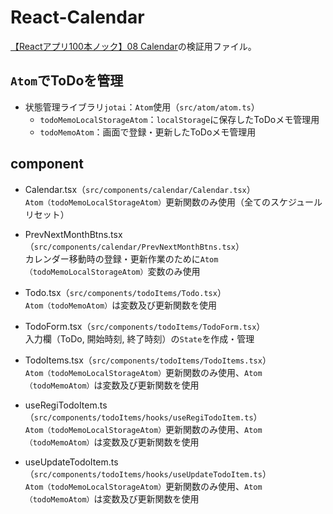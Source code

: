 # React-Calendar

[【Reactアプリ100本ノック】08 Calendar](https://qiita.com/Sicut_study/items/3bd13a266feade56a4d0)の検証用ファイル。

## `Atom`でToDoを管理
- 状態管理ライブラリ`jotai`：`Atom`使用（`src/atom/atom.ts`）
    - `todoMemoLocalStorageAtom`：`localStorage`に保存したToDoメモ管理用
    - `todoMemoAtom`：画面で登録・更新したToDoメモ管理用

## component
- Calendar.tsx（`src/components/calendar/Calendar.tsx`）<br />`Atom（todoMemoLocalStorageAtom）`更新関数のみ使用（全てのスケジュールリセット）

- PrevNextMonthBtns.tsx（`src/components/calendar/PrevNextMonthBtns.tsx`）<br />カレンダー移動時の登録・更新作業のために`Atom（todoMemoLocalStorageAtom）`変数のみ使用

- Todo.tsx（`src/components/todoItems/Todo.tsx`）<br />`Atom（todoMemoAtom）`は変数及び更新関数を使用

- TodoForm.tsx（`src/components/todoItems/TodoForm.tsx`）<br />入力欄（ToDo, 開始時刻, 終了時刻）の`State`を作成・管理

- TodoItems.tsx（`src/components/todoItems/TodoItems.tsx`）<br />`Atom（todoMemoLocalStorageAtom）`更新関数のみ使用、`Atom（todoMemoAtom）`は変数及び更新関数を使用

- useRegiTodoItem.ts（`src/components/todoItems/hooks/useRegiTodoItem.ts`）<br />`Atom（todoMemoLocalStorageAtom）`更新関数のみ使用、`Atom（todoMemoAtom）`は変数及び更新関数を使用

- useUpdateTodoItem.ts（`src/components/todoItems/hooks/useUpdateTodoItem.ts`）<br />`Atom（todoMemoLocalStorageAtom）`更新関数のみ使用、`Atom（todoMemoAtom）`は変数及び更新関数を使用